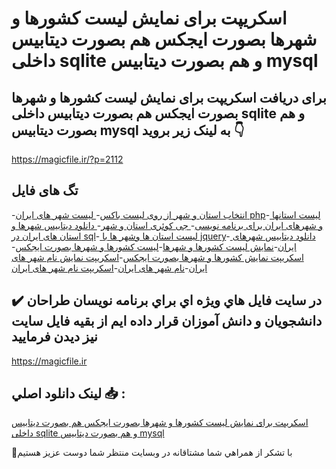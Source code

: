 # اسکریپت برای نمایش لیست کشورها و شهرها بصورت ایجکس هم بصورت دیتابیس داخلی sqlite و هم بصورت دیتابیس mysql

## برای دریافت اسکریپت برای نمایش لیست کشورها و شهرها بصورت ایجکس هم بصورت دیتابیس داخلی sqlite و هم بصورت دیتابیس mysql به لینک زیر بروید 👇

https://magicfile.ir/?p=2112

## تگ های فایل

-[انتخاب استان و شهر از روی لیست باکس](https://magicfile.ir/product/%d8%a7%d8%b3%da%a9%d8%b1%db%8c%d9%be%d8%aa-%d9%86%d9%85%d8%a7%db%8c%d8%b4-%d9%84%db%8c%d8%b3%d8%aa-%da%a9%d8%b4%d9%88%d8%b1%d9%87%d8%a7-%d9%88-%d8%b4%d9%87%d8%b1%d9%87%d8%a7-%d8%a8%d8%b5%d9%88%d8%b1%d8%aa-%d8%a7%db%8c%d8%ac%da%a9%d8%b3/)-[ لیست شهر های ایران php](https://magicfile.ir/product/%d8%a7%d8%b3%da%a9%d8%b1%db%8c%d9%be%d8%aa-%d9%86%d9%85%d8%a7%db%8c%d8%b4-%d9%84%db%8c%d8%b3%d8%aa-%da%a9%d8%b4%d9%88%d8%b1%d9%87%d8%a7-%d9%88-%d8%b4%d9%87%d8%b1%d9%87%d8%a7-%d8%a8%d8%b5%d9%88%d8%b1%d8%aa-%d8%a7%db%8c%d8%ac%da%a9%d8%b3/)-[ لیست استانها و شهرهای ایران برای برنامه نویسی](https://magicfile.ir/product/%d8%a7%d8%b3%da%a9%d8%b1%db%8c%d9%be%d8%aa-%d9%86%d9%85%d8%a7%db%8c%d8%b4-%d9%84%db%8c%d8%b3%d8%aa-%da%a9%d8%b4%d9%88%d8%b1%d9%87%d8%a7-%d9%88-%d8%b4%d9%87%d8%b1%d9%87%d8%a7-%d8%a8%d8%b5%d9%88%d8%b1%d8%aa-%d8%a7%db%8c%d8%ac%da%a9%d8%b3/)-[ جی کوئری استان و شهر](https://magicfile.ir/product/%d8%a7%d8%b3%da%a9%d8%b1%db%8c%d9%be%d8%aa-%d9%86%d9%85%d8%a7%db%8c%d8%b4-%d9%84%db%8c%d8%b3%d8%aa-%da%a9%d8%b4%d9%88%d8%b1%d9%87%d8%a7-%d9%88-%d8%b4%d9%87%d8%b1%d9%87%d8%a7-%d8%a8%d8%b5%d9%88%d8%b1%d8%aa-%d8%a7%db%8c%d8%ac%da%a9%d8%b3/)-[ دانلود دیتابیس شهرها و استان های ایران در sql](https://magicfile.ir/product/%d8%a7%d8%b3%da%a9%d8%b1%db%8c%d9%be%d8%aa-%d9%86%d9%85%d8%a7%db%8c%d8%b4-%d9%84%db%8c%d8%b3%d8%aa-%da%a9%d8%b4%d9%88%d8%b1%d9%87%d8%a7-%d9%88-%d8%b4%d9%87%d8%b1%d9%87%d8%a7-%d8%a8%d8%b5%d9%88%d8%b1%d8%aa-%d8%a7%db%8c%d8%ac%da%a9%d8%b3/)-[ لیست استان ها وشهر ها با jquery](https://magicfile.ir/product/%d8%a7%d8%b3%da%a9%d8%b1%db%8c%d9%be%d8%aa-%d9%86%d9%85%d8%a7%db%8c%d8%b4-%d9%84%db%8c%d8%b3%d8%aa-%da%a9%d8%b4%d9%88%d8%b1%d9%87%d8%a7-%d9%88-%d8%b4%d9%87%d8%b1%d9%87%d8%a7-%d8%a8%d8%b5%d9%88%d8%b1%d8%aa-%d8%a7%db%8c%d8%ac%da%a9%d8%b3/)-[ دانلود دیتابیس شهرهای ایران](https://magicfile.ir/product/%d8%a7%d8%b3%da%a9%d8%b1%db%8c%d9%be%d8%aa-%d9%86%d9%85%d8%a7%db%8c%d8%b4-%d9%84%db%8c%d8%b3%d8%aa-%da%a9%d8%b4%d9%88%d8%b1%d9%87%d8%a7-%d9%88-%d8%b4%d9%87%d8%b1%d9%87%d8%a7-%d8%a8%d8%b5%d9%88%d8%b1%d8%aa-%d8%a7%db%8c%d8%ac%da%a9%d8%b3/)-[نمایش لیست کشورها و شهرها](https://magicfile.ir/product/%d8%a7%d8%b3%da%a9%d8%b1%db%8c%d9%be%d8%aa-%d9%86%d9%85%d8%a7%db%8c%d8%b4-%d9%84%db%8c%d8%b3%d8%aa-%da%a9%d8%b4%d9%88%d8%b1%d9%87%d8%a7-%d9%88-%d8%b4%d9%87%d8%b1%d9%87%d8%a7-%d8%a8%d8%b5%d9%88%d8%b1%d8%aa-%d8%a7%db%8c%d8%ac%da%a9%d8%b3/)-[لیست کشورها و شهرها بصورت ایجکس](https://magicfile.ir/product/%d8%a7%d8%b3%da%a9%d8%b1%db%8c%d9%be%d8%aa-%d9%86%d9%85%d8%a7%db%8c%d8%b4-%d9%84%db%8c%d8%b3%d8%aa-%da%a9%d8%b4%d9%88%d8%b1%d9%87%d8%a7-%d9%88-%d8%b4%d9%87%d8%b1%d9%87%d8%a7-%d8%a8%d8%b5%d9%88%d8%b1%d8%aa-%d8%a7%db%8c%d8%ac%da%a9%d8%b3/)-[اسکریپت نمایش کشورها و شهرها بصورت ایجکس](https://magicfile.ir/product/%d8%a7%d8%b3%da%a9%d8%b1%db%8c%d9%be%d8%aa-%d9%86%d9%85%d8%a7%db%8c%d8%b4-%d9%84%db%8c%d8%b3%d8%aa-%da%a9%d8%b4%d9%88%d8%b1%d9%87%d8%a7-%d9%88-%d8%b4%d9%87%d8%b1%d9%87%d8%a7-%d8%a8%d8%b5%d9%88%d8%b1%d8%aa-%d8%a7%db%8c%d8%ac%da%a9%d8%b3/)-[اسکریپت نمایش نام شهر های ایران](https://magicfile.ir/product/%d8%a7%d8%b3%da%a9%d8%b1%db%8c%d9%be%d8%aa-%d9%86%d9%85%d8%a7%db%8c%d8%b4-%d9%84%db%8c%d8%b3%d8%aa-%da%a9%d8%b4%d9%88%d8%b1%d9%87%d8%a7-%d9%88-%d8%b4%d9%87%d8%b1%d9%87%d8%a7-%d8%a8%d8%b5%d9%88%d8%b1%d8%aa-%d8%a7%db%8c%d8%ac%da%a9%d8%b3/)-[نام شهر های ایران](https://magicfile.ir/product/%d8%a7%d8%b3%da%a9%d8%b1%db%8c%d9%be%d8%aa-%d9%86%d9%85%d8%a7%db%8c%d8%b4-%d9%84%db%8c%d8%b3%d8%aa-%da%a9%d8%b4%d9%88%d8%b1%d9%87%d8%a7-%d9%88-%d8%b4%d9%87%d8%b1%d9%87%d8%a7-%d8%a8%d8%b5%d9%88%d8%b1%d8%aa-%d8%a7%db%8c%d8%ac%da%a9%d8%b3/)-[اسکریپت نام شهر های ایران](https://magicfile.ir/product/%d8%a7%d8%b3%da%a9%d8%b1%db%8c%d9%be%d8%aa-%d9%86%d9%85%d8%a7%db%8c%d8%b4-%d9%84%db%8c%d8%b3%d8%aa-%da%a9%d8%b4%d9%88%d8%b1%d9%87%d8%a7-%d9%88-%d8%b4%d9%87%d8%b1%d9%87%d8%a7-%d8%a8%d8%b5%d9%88%d8%b1%d8%aa-%d8%a7%db%8c%d8%ac%da%a9%d8%b3/)

## ✔️ در سايت فايل هاي ويژه اي براي برنامه نويسان طراحان دانشجويان و دانش آموزان قرار داده ايم از بقيه فايل سايت نيز ديدن فرماييد

https://magicfile.ir


## لينک دانلود اصلي 📥 :

[اسکریپت برای نمایش لیست کشورها و شهرها بصورت ایجکس هم بصورت دیتابیس داخلی sqlite و هم بصورت دیتابیس mysql](https://magicfile.ir/product/%d8%a7%d8%b3%da%a9%d8%b1%db%8c%d9%be%d8%aa-%d9%86%d9%85%d8%a7%db%8c%d8%b4-%d9%84%db%8c%d8%b3%d8%aa-%da%a9%d8%b4%d9%88%d8%b1%d9%87%d8%a7-%d9%88-%d8%b4%d9%87%d8%b1%d9%87%d8%a7-%d8%a8%d8%b5%d9%88%d8%b1%d8%aa-%d8%a7%db%8c%d8%ac%da%a9%d8%b3/) 


🙏با تشکر از همراهي شما مشتاقانه در وبسایت منتظر شما دوست عزیز هستیم

